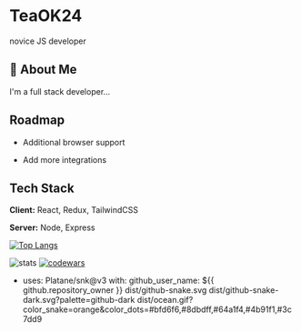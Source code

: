 # TeaOK24

novice JS developer


## 🚀 About Me
I'm a full stack developer...


## Roadmap

- Additional browser support

- Add more integrations


## Tech Stack

**Client:** React, Redux, TailwindCSS

**Server:** Node, Express 

[![Top Langs](https://github-readme-stats.vercel.app/api/top-langs/?username=TeaOK24&layout=compact)](https://github.com/anuraghazra/github-readme-stats)

![stats](https://github-readme-stats.vercel.app/api?username=TeaOK24&show_icons=true&theme=radical) [![codewars](https://www.codewars.com/users/username/badges/large)](https://www.codewars.com/users/username)  

- uses: Platane/snk@v3
  with:
    github_user_name: ${{ github.repository_owner }}
      dist/github-snake.svg
      dist/github-snake-dark.svg?palette=github-dark
      dist/ocean.gif?color_snake=orange&color_dots=#bfd6f6,#8dbdff,#64a1f4,#4b91f1,#3c7dd9


